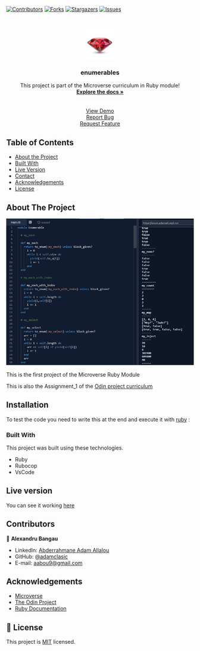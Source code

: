 <!--
*** Thanks for checking out this README Template. If you have a suggestion that would
*** make this better, please fork the repo and create a pull request or simply open
*** an issue with the tag "enhancement".
*** Thanks again! Now go create something AMAZING! :D
-->

<!-- PROJECT SHIELDS -->
<!--
*** I'm using markdown "reference style" links for readability.
*** Reference links are enclosed in brackets [ ] instead of parentheses ( ).
*** See the bottom of this document for the declaration of the reference variables
*** for contributors-url, forks-url, etc. This is an optional, concise syntax you may use.
*** https://www.markdownguide.org/basic-syntax/#reference-style-links
-->
[![Contributors][contributors-shield]][contributors-url]
[![Forks][forks-shield]][forks-url]
[![Stargazers][stars-shield]][stars-url]
[![Issues][issues-shield]][issues-url]

<!-- PROJECT LOGO -->
<br />
<p align="center">
  <a href="https://github.com/adamclasic/enumerables">
    <img src="images/ruby.png" alt="Logo" width="80" height="80">
  </a>

  <h3 align="center">enumerables</h3>

  <p align="center">
    This project is part of the Microverse curriculum in Ruby module!
    <br/>
    <a href="https://github.com/adamclasic/enumerables"><strong>Explore the docs »</strong></a>
    <br/>
    <br/>
    <br/>
    <a href="https://repl.it/@Adamall/enum">View Demo</a>
    <br/>
    <a href="https://github.com/adamclasic/enumerables/issues">Report Bug</a>
    <br/>
    <a href="https://github.com/adamclasic/enumerables/issues">Request Feature</a>

  </p>
</p>

<!-- TABLE OF CONTENTS -->
## Table of Contents

* [About the Project](#about-the-project)
* [Built With](#built-with)
* [Live Version](#live-version)
* [Contact](#contact)
* [Acknowledgements](#acknowledgements)
* [License](#license)

<!-- ABOUT THE PROJECT -->
## About The Project

[![Product Name Screen Shot][product-screenshot]](https://repl.it/@Adamall/enum)

This is the first project of the Microverse Ruby Module

This is also the Assignment_1 of the [Odin project curriculum](https://www.theodinproject.com/courses/ruby-programming/lessons/advanced-building-blocks)

<!-- ABOUT THE PROJECT -->
## Installation

To test the code you need to write this at the end and execute it with [ruby](https://repl.it/@Adamall/enum) : 

### Built With
This project was built using these technologies.
* Ruby
* Rubocop
* VsCode

<!-- LIVE VERSION -->
## Live version

You can see it working [here](https://repl.it/@Adamall/enum)

<!-- CONTACT -->
## Contributors


👤 **Alexandru Bangau**

- LinkedIn: [Abderrahmane Adam Allalou](https://www.linkedin.com/in/abderrahmane-allalou/)
- GitHub: [@adamclasic](https://github.com/adamclasic)
- E-mail: aabou9@gmail.com


<!-- ACKNOWLEDGEMENTS -->
## Acknowledgements
* [Microverse](https://www.microverse.org/)
* [The Odin Project](https://www.theodinproject.com/)
* [Ruby Documentation](https://www.ruby-lang.org/en/documentation/)

<!-- MARKDOWN LINKS & IMAGES -->
<!-- https://www.markdownguide.org/basic-syntax/#reference-style-links -->
[contributors-shield]: https://img.shields.io/github/contributors/adamclasic/enumerables.svg?style=flat-square
[contributors-url]: https://github.com/adamclasic/enumerables/graphs/contributors
[forks-shield]: https://img.shields.io/github/forks/adamclasic/enumerables.svg?style=flat-square
[forks-url]: https://github.com/adamclasic/enumerables/network/members
[stars-shield]: https://img.shields.io/github/stars/adamclasic/enumerables.svg?style=flat-square
[stars-url]: https://github.com/adamclasic/enumerables/stargazers
[issues-shield]: https://img.shields.io/github/issues/adamclasic/enumerables.svg?style=flat-square
[issues-url]: https://github.com/adamclasic/enumerables/issues
[product-screenshot]: images/enumerables.png

## 📝 License

This project is [MIT](https://opensource.org/licenses/MIT) licensed.
